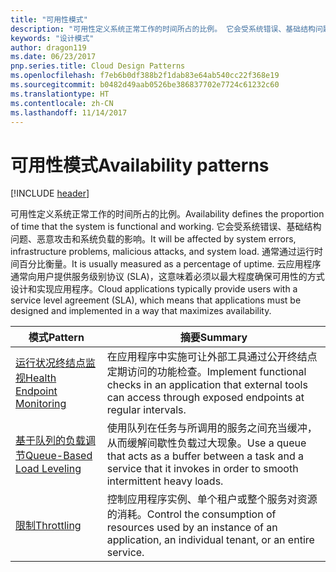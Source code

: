 ```yaml
---
title: "可用性模式"
description: "可用性定义系统正常工作的时间所占的比例。 它会受系统错误、基础结构问题、恶意攻击和系统负载的影响。 通常通过运行时间百分比衡量。 云应用程序通常向用户提供服务级别协议 (SLA)，这意味着必须以最大程度确保可用性的方式设计和实现应用程序。"
keywords: "设计模式"
author: dragon119
ms.date: 06/23/2017
pnp.series.title: Cloud Design Patterns
ms.openlocfilehash: f7eb6b0df388b2f1dab83e64ab540cc22f368e19
ms.sourcegitcommit: b0482d49aab0526be386837702e7724c61232c60
ms.translationtype: HT
ms.contentlocale: zh-CN
ms.lasthandoff: 11/14/2017
---
```

# <a name="availability-patterns"></a><span data-ttu-id="b38f1-107">可用性模式</span><span class="sxs-lookup"><span data-stu-id="b38f1-107">Availability patterns</span></span>

[!INCLUDE [header](../../_includes/header.md)]

<span data-ttu-id="b38f1-108">可用性定义系统正常工作的时间所占的比例。</span><span class="sxs-lookup"><span data-stu-id="b38f1-108">Availability defines the proportion of time that the system is functional and working.</span></span> <span data-ttu-id="b38f1-109">它会受系统错误、基础结构问题、恶意攻击和系统负载的影响。</span><span class="sxs-lookup"><span data-stu-id="b38f1-109">It will be affected by system errors, infrastructure problems, malicious attacks, and system load.</span></span> <span data-ttu-id="b38f1-110">通常通过运行时间百分比衡量。</span><span class="sxs-lookup"><span data-stu-id="b38f1-110">It is usually measured as a percentage of uptime.</span></span> <span data-ttu-id="b38f1-111">云应用程序通常向用户提供服务级别协议 (SLA)，这意味着必须以最大程度确保可用性的方式设计和实现应用程序。</span><span class="sxs-lookup"><span data-stu-id="b38f1-111">Cloud applications typically provide users with a service level agreement (SLA), which means that applications must be designed and implemented in a way that maximizes availability.</span></span>

| <span data-ttu-id="b38f1-112">模式</span><span class="sxs-lookup"><span data-stu-id="b38f1-112">Pattern</span></span> | <span data-ttu-id="b38f1-113">摘要</span><span class="sxs-lookup"><span data-stu-id="b38f1-113">Summary</span></span> |
| ------- | ------- |
| [<span data-ttu-id="b38f1-114">运行状况终结点监视</span><span class="sxs-lookup"><span data-stu-id="b38f1-114">Health Endpoint Monitoring</span></span>](../health-endpoint-monitoring.md) | <span data-ttu-id="b38f1-115">在应用程序中实施可让外部工具通过公开终结点定期访问的功能检查。</span><span class="sxs-lookup"><span data-stu-id="b38f1-115">Implement functional checks in an application that external tools can access through exposed endpoints at regular intervals.</span></span> |
| [<span data-ttu-id="b38f1-116">基于队列的负载调节</span><span class="sxs-lookup"><span data-stu-id="b38f1-116">Queue-Based Load Leveling</span></span>](../queue-based-load-leveling.md) | <span data-ttu-id="b38f1-117">使用队列在任务与所调用的服务之间充当缓冲，从而缓解间歇性负载过大现象。</span><span class="sxs-lookup"><span data-stu-id="b38f1-117">Use a queue that acts as a buffer between a task and a service that it invokes in order to smooth intermittent heavy loads.</span></span> |
| [<span data-ttu-id="b38f1-118">限制</span><span class="sxs-lookup"><span data-stu-id="b38f1-118">Throttling</span></span>](../throttling.md) | <span data-ttu-id="b38f1-119">控制应用程序实例、单个租户或整个服务对资源的消耗。</span><span class="sxs-lookup"><span data-stu-id="b38f1-119">Control the consumption of resources used by an instance of an application, an individual tenant, or an entire service.</span></span> |